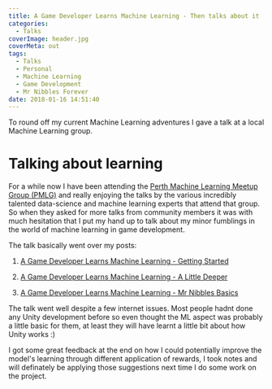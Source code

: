 ```yaml
---
title: A Game Developer Learns Machine Learning - Then talks about it
categories:
  - Talks
coverImage: header.jpg
coverMeta: out
tags:
  - Talks
  - Personal
  - Machine Learning
  - Game Development
  - Mr Nibbles Forever
date: 2018-01-16 14:51:40
---
```


To round off my current Machine Learning adventures I gave a talk at a local Machine Learning group.

<!-- more -->

# Talking about learning

For a while now I have been attending the [Perth Machine Learning Meetup Group (PMLG)](https://www.meetup.com/Perth-Machine-Learning-Group/) and really enjoying the talks by the various incredibly talented data-science and machine learning experts that attend that group. So when they asked for more talks from community members it was with much hesitation that I put my hand up to talk about my minor fumblings in the world of machine learning in game development.

The talk basically went over my posts:

1. [A Game Developer Learns Machine Learning - Getting Started](/machine-learning/a-game-developer-learns-machine-learning-getting-started/)

2. [A Game Developer Learns Machine Learning - A Little Deeper](/machine-learning/a-game-developer-learns-machine-learning-a-little-deeper/)

3. [A Game Developer Learns Machine Learning - Mr Nibbles Basics](/machine-learning/a-game-developer-learns-machine-learning-mr-nibbles-basics/)

The talk went well despite a few internet issues. Most people hadnt done any Unity development before so even thought the ML aspect was probably a little basic for them, at least they will have learnt a little bit about how Unity works :)

I got some great feedback at the end on how I could potentially improve the model's learning through different application of rewards, I took notes and will definately be applying those suggestions next time I do some work on the project.
